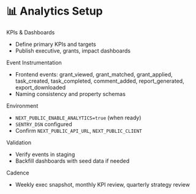 # 📊 Analytics Setup

KPIs & Dashboards

- Define primary KPIs and targets
- Publish executive, grants, impact dashboards

Event Instrumentation

- Frontend events: grant_viewed, grant_matched, grant_applied, task_created, task_completed, comment_added, report_generated, export_downloaded
- Naming consistency and property schemas

Environment

- `NEXT_PUBLIC_ENABLE_ANALYTICS=true` (when ready)
- `SENTRY_DSN` configured
- Confirm `NEXT_PUBLIC_API_URL`, `NEXT_PUBLIC_CLIENT`

Validation

- Verify events in staging
- Backfill dashboards with seed data if needed

Cadence

- Weekly exec snapshot, monthly KPI review, quarterly strategy review
